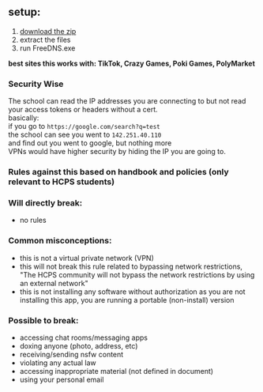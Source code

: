 ## setup:
1. [download the zip](https://github.com/riskymove/freedns/raw/refs/heads/main/freedns-win32-x64.7z?download=)
2. extract the files
3. run FreeDNS.exe

**best sites this works with: TikTok, Crazy Games, Poki Games, PolyMarket**

### Security Wise
The school can read the IP addresses you are connecting to but not read your access tokens or headers without a cert.<br>
basically:<br>
if you go to `https://google.com/search?q=test`<br>
the school can see you went to `142.251.40.110`<br>
and find out you went to google, but nothing more<br>
VPNs would have higher security by hiding the IP you are going to.

### Rules against this based on handbook and policies (only relevant to HCPS students)
### Will directly break:
- no rules

### Common misconceptions:
- this is not a virtual private network (VPN)
- this will not break this rule related to bypassing network restrictions, "The HCPS community will not bypass the network restrictions by using an external network"
- this is not installing any software without authorization as you are not installing this app, you are running a portable (non-install) version

### Possible to break:
- accessing chat rooms/messaging apps
- doxing anyone (photo, address, etc)
- receiving/sending nsfw content
- violating any actual law
- accessing inappropriate material (not defined in document)
- using your personal email
